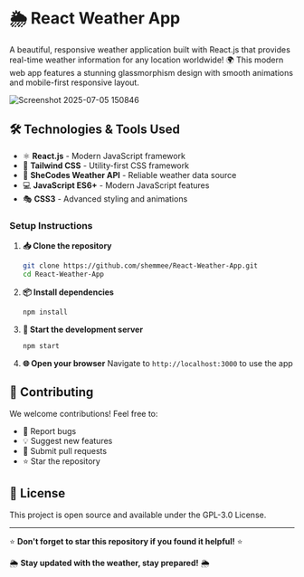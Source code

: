 # 🌦️ React Weather App

A beautiful, responsive weather application built with React.js that provides real-time weather information for any location worldwide! 🌍 This modern web app features a stunning glassmorphism design with smooth animations and mobile-first responsive layout.


![Screenshot 2025-07-05 150846](https://github.com/user-attachments/assets/cb22480f-b2a1-459d-9866-4133d2ff6c23)


## 🛠️ Technologies & Tools Used

- ⚛️ **React.js** - Modern JavaScript framework
- 🎨 **Tailwind CSS** - Utility-first CSS framework
- 🔗 **SheCodes Weather API** - Reliable weather data source
- 💻 **JavaScript ES6+** - Modern JavaScript features
- 🎭 **CSS3** - Advanced styling and animations


### Setup Instructions

1. **📥 Clone the repository**
   ```bash
   git clone https://github.com/shemmee/React-Weather-App.git
   cd React-Weather-App
   ```

2. **📦 Install dependencies**
   ```bash
   npm install
   ```

3. **🚀 Start the development server**
   ```bash
   npm start
   ```

4. **🌐 Open your browser**
   Navigate to `http://localhost:3000` to use the app


## 🤝 Contributing

We welcome contributions! Feel free to:

- 🐛 Report bugs
- 💡 Suggest new features
- 🔧 Submit pull requests
- ⭐ Star the repository

## 📄 License

This project is open source and available under the GPL-3.0 License.


---

⭐ **Don't forget to star this repository if you found it helpful!** ⭐

🌦️ **Stay updated with the weather, stay prepared!** 🌦️




